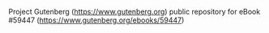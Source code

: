 Project Gutenberg (https://www.gutenberg.org) public repository for
eBook #59447 (https://www.gutenberg.org/ebooks/59447)
